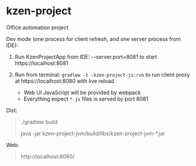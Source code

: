 # kzen-project
Office automation project

Dev mode (one process for client refresh, and one server process from IDE):

1) Run KzenProjectApp from IDE: --server.port=8081
    to start https://localhost:8081
    
2) Run from terminal: `gradlew -t :kzen-project-js:run`
    to run client proxy at https://localhost:8080 with live reload
    - Web UI JavaScript will be provided by webpack          
    - Everything expect `*.js` files is served by port 8081


Dist:
> ./gradlew build
>
> java -jar kzen-project-jvm/build/libs/kzen-project-jvm-*.jar

Web:
> http://localhost:8080/